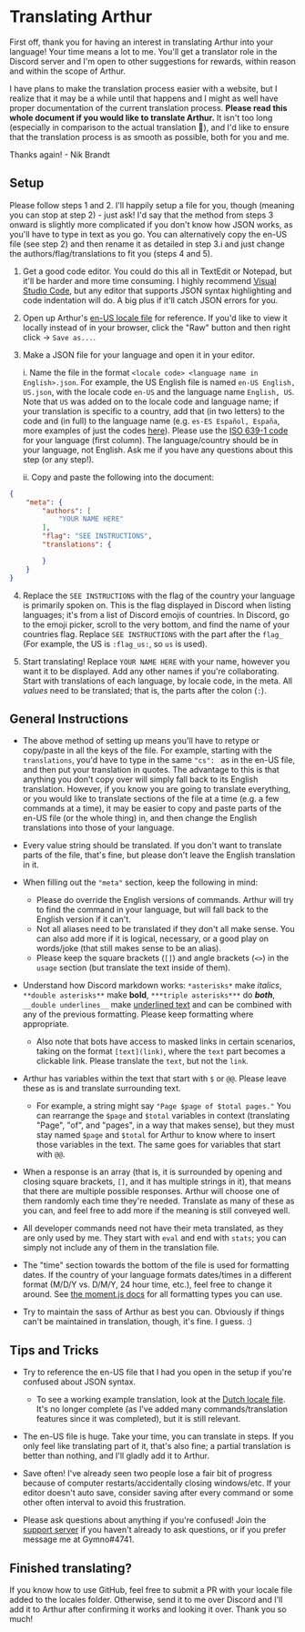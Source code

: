 # Translating Arthur

First off, thank you for having an interest in translating Arthur into your language! Your time means a lot to me. You'll get a translator role in the Discord server and I'm open to other suggestions for rewards, within reason and within the scope of Arthur.

I have plans to make the translation process easier with a website, but I realize that it may be a while until that happens and I might as well have proper documentation of the current translation process. **Please read this whole document if you would like to translate Arthur.** It isn't too long (especially in comparison to the actual translation :eyes:), and I'd like to ensure that the translation process is as smooth as possible, both for you and me.

Thanks again!
 \- Nik Brandt

## Setup

Please follow steps 1 and 2. I'll happily setup a file for you, though (meaning you can stop at step 2) - just ask! I'd say that the method from steps 3 onward is slightly more complicated if you don't know how JSON works, as you'll have to type in text as you go. You can alternatively copy the en-US file (see step 2) and then rename it as detailed in step 3.i and just change the authors/flag/translations to fit you (steps 4 and 5).

1. Get a good code editor. You could do this all in TextEdit or Notepad, but it'll be harder and more time consuming. I highly recommend [Visual Studio Code](https://code.visualstudio.com/Download), but any editor that supports JSON syntax highlighting and code indentation will do. A big plus if it'll catch JSON errors for you.

2. Open up Arthur's [en-US locale file](https://github.com/nikbrandt/Arthur/blob/master/locales/en-US%20English%2C%20US.json) for reference. If you'd like to view it locally instead of in your browser, click the "Raw" button and then right click -> `Save as...`.

3. Make a JSON file for your language and open it in your editor.

    i. Name the file in the format `<locale code> <language name in English>.json`. For example, the US English file is named `en-US English, US.json`, with the locale code `en-US` and the language name `English, US`. Note that `US` was added on to the locale code and language name; if your translation is specific to a country, add that (in two letters) to the code and (in full) to the language name (e.g. `es-ES Español, España`, more examples of just the codes [here](https://www.ge.com/digital/documentation/predix-services/c_custom_locale_support.html)). Please use the [ISO 639-1 code](https://en.wikipedia.org/wiki/List_of_ISO_639-1_codes) for your language (first column). The language/country should be in your language, not English. Ask me if you have any questions about this step (or any step!).

    ii. Copy and paste the following into the document:
```JSON
{
	"meta": {
		"authors": [
			"YOUR NAME HERE"
		],
		"flag": "SEE INSTRUCTIONS",
		"translations": {

		}
	}
}
```

4. Replace the `SEE INSTRUCTIONS` with the flag of the country your language is primarily spoken on. This is the flag displayed in Discord when listing languages; it's from a list of Discord emojis of countries. In Discord, go to the emoji picker, scroll to the very bottom, and find the name of your countries flag. Replace `SEE INSTRUCTIONS` with the part after the `flag_` (For example, the US is `:flag_us:`, so `us` is used).

5. Start translating! Replace `YOUR NAME HERE` with your name, however you want it to be displayed. Add any other names if you're collaborating. Start with translations of each language, by locale code, in the meta. All *values* need to be translated; that is, the parts after the colon (`:`).

## General Instructions

 - The above method of setting up means you'll have to retype or copy/paste in all the keys of the file. For example, starting with the `translations`, you'd have to type in the same `"cs": ` as in the en-US file, and then put your translation in quotes. The advantage to this is that anything you don't copy over will simply fall back to its English translation. However, if you know you are going to translate everything, or you would like to translate sections of the file at a time (e.g. a few commands at a time), it may be easier to copy and paste parts of the en-US file (or the whole thing) in, and then change the English translations into those of your language.

- Every value string should be translated. If you don't want to translate parts of the file, that's fine, but please don't leave the English translation in it.

- When filling out the `"meta"` section, keep the following in mind:
   - Please do override the English versions of commands. Arthur will try to find the command in your language, but will fall back to the English version if it can't.
   - Not all aliases need to be translated if they don't all make sense. You can also add more if it is logical, necessary, or a good play on words/joke (that still makes sense to be an alias).
   - Please keep the square brackets (`[]`) and angle brackets (`<>`) in the `usage` section (but translate the text inside of them).

- Understand how Discord markdown works: `*asterisks*` make *italics*, `**double asterisks**` make **bold**, `***triple asterisks***` do ***both***, `__double underlines__` make <ins>underlined text</ins> and can be combined with any of the previous formatting. Please keep formatting where appropriate.
   - Also note that bots have access to masked links in certain scenarios, taking on the format `[text](link)`, where the `text` part becomes a clickable link. Please translate the `text`, but not the `link`.

- Arthur has variables within the text that start with `$` or `@@`. Please leave these as is and translate surrounding text.
   - For example, a string might say `"Page $page of $total pages."` You can rearrange the `$page` and `$total` variables in context (translating "Page", "of", and "pages", in a way that makes sense), but they must stay named `$page` and `$total` for Arthur to know where to insert those variables in the text. The same goes for variables that start with `@@`.

- When a response is an array (that is, it is surrounded by opening and closing square brackets, `[]`, and it has multiple strings in it), that means that there are multiple possible responses. Arthur will choose one of them randomly each time they're needed. Translate as many of these as you can, and feel free to add more if the meaning is still conveyed well.

- All developer commands need not have their meta translated, as they are only used by me. They start with `eval` and end with `stats`; you can simply not include any of them in the translation file.

- The "time" section towards the bottom of the file is used for formatting dates. If the country of your language formats dates/times in a different format (M/D/Y vs. D/M/Y, 24 hour time, etc.), feel free to change it around. See [the moment.js docs](https://momentjs.com/docs/#/displaying/) for all formatting types you can use.

- Try to maintain the sass of Arthur as best you can. Obviously if things can't be maintained in translation, though, it's fine. I guess. :)

## Tips and Tricks

 - Try to reference the en-US file that I had you open in the setup if you're confused about JSON syntax.
   - To see a working example translation, look at the [Dutch locale file](https://github.com/nikbrandt/Arthur/blob/master/locales/nl%20Nederlands.json). It's no longer complete (as I've added many commands/translation features since it was completed), but it is still relevant.

- The en-US file is huge. Take your time, you can translate in steps. If you only feel like translating part of it, that's also fine; a partial translation is better than nothing, and I'll gladly add it to Arthur.

- Save often! I've already seen two people lose a fair bit of progress because of computer restarts/accidentally closing windows/etc. If your editor doesn't auto save, consider saving after every command or some other often interval to avoid this frustration.

- Please ask questions about anything if you're confused! Join the [support server](https://discord.gg/2SDdyF7) if you haven't already to ask questions, or if you prefer message me at Gymno#4741.

 ## Finished translating?

 If you know how to use GitHub, feel free to submit a PR with your locale file added to the locales folder. Otherwise, send it to me over Discord and I'll add it to Arthur after confirming it works and looking it over. Thank you so much!
